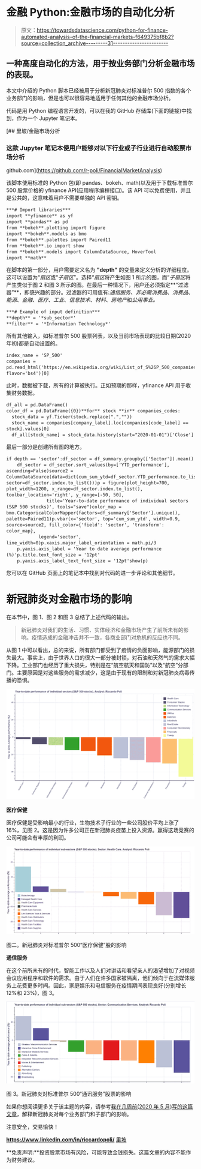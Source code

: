 # 金融 Python:金融市场的自动化分析

> 原文：<https://towardsdatascience.com/python-for-finance-automated-analysis-of-the-financial-markets-f649375bf8b2?source=collection_archive---------31----------------------->

## 一种高度自动化的方法，用于按业务部门分析金融市场的表现。

本文中介绍的 Python 脚本已经被用于分析新冠肺炎对标准普尔 500 指数的各个业务部门的影响，但是也可以很容易地适用于任何其他的金融市场分析。

代码是用 Python 编程语言开发的，可以在我的 GitHub 存储库(下面的链接)中找到，作为一个 Jupyter 笔记本。

[](https://github.com/r-poli/FinancialMarketAnalysis) [## 里坡/金融市场分析

### 这款 Jupyter 笔记本使用户能够对以下行业或子行业进行自动股票市场分析

github.com](https://github.com/r-poli/FinancialMarketAnalysis) 

该脚本使用标准的 Python 包(即 pandas、bokeh、math)以及用于下载标准普尔 500 股票价格的 yfinance API(应用程序编程接口)。该 API 可以免费使用，并且是公共的，这意味着用户不需要单独的 API 密钥。

```
***# Import libraries***
import **yfinance** as yf
import **pandas** as pd
from **bokeh**.plotting import figure
import **bokeh**.models as bmo
from **bokeh**.palettes import Paired11
from **bokeh**.io import show
from **bokeh**.models import ColumnDataSource, HoverTool
import **math**
```

在脚本的第一部分，用户需要定义名为 **"depth"** 的变量来定义分析的详细程度。这可以设置为“*扇区*或“*子扇区*”。选择“*扇区*将产生如图 1 所示的图，而“*子扇区*将产生类似于图 2 和图 3 所示的图。在最后一种情况下，用户还必须指定**“过滤器”**，即感兴趣的部分。过滤器的可用值有:*通信服务*、*非必需消费品*、*消费品*、*能源*、*金融*、*医疗*、*工业*、*信息技术*、*材料*、*房地产*和*公用事业。*

```
***# Example of input definition***
**depth** = '*sub_sector*'
**filter** = '*Information Technology*'
```

所有其他输入，如标准普尔 500 股票列表，以及当前市场表现的比较日期(2020 年初)都是自动设置的。

```
index_name = 'SP_500'
companies = pd.read_html('https://en.wikipedia.org/wiki/List_of_S%26P_500_companies', flavor='bs4')[0]
```

此时，数据被下载，所有的计算被执行。正如预期的那样，yfinance API 用于收集财务数据。

```
df_all = pd.DataFrame()
color_df = pd.DataFrame({0})**for** stock **in** companies_codes:
  stock_data = yf.Ticker(stock.replace(".",""))
  stock_name = companies[company_label].loc[companies[code_label] == stock].values[0]
  df_all[stock_name] = stock_data.history(start="2020-01-01")['Close']
```

最后一部分是创建所有图的地方。

```
if depth == 'sector':df_sector = df_summary.groupby(['Sector']).mean()
    df_sector = df_sector.sort_values(by=['YTD_performance'], ascending=False)source2 = ColumnDataSource(data=dict(cum_sum_ytd=df_sector.YTD_performance.to_list(), sector=df_sector.index.to_list()))p = figure(plot_height=700, plot_width=1200, x_range=df_sector.index.to_list(), toolbar_location='right', y_range=[-50, 50],
               title='Year-to-date performance of individual sectors (S&P 500 stocks)', tools="save")color_map = bmo.CategoricalColorMapper(factors=df_summary['Sector'].unique(), palette=Paired11)p.vbar(x='sector', top='cum_sum_ytd', width=0.9, source=source2, fill_color={'field': 'sector', 'transform': color_map},
            legend='sector', line_width=0)p.xaxis.major_label_orientation = math.pi/3
    p.yaxis.axis_label = 'Year to date average performance (%)'p.title.text_font_size = '12pt'
    p.yaxis.axis_label_text_font_size = '12pt'show(p)
```

您可以在 GitHub 页面上的笔记本中找到对代码的进一步评论和其他细节。

# 新冠肺炎对金融市场的影响

在本节中，图 1、图 2 和图 3 总结了上述代码的输出。

> 新冠肺炎对我们的生活、习惯、实体经济和金融市场产生了前所未有的影响。疫情造成的金融冲击并不一致，各商业部门对危机的反应也不同。

从图 1 中可以看出，总的来说，所有部门都受到了疫情的负面影响，能源部门的损失最大。事实上，由于世界人口的很大一部分被封锁，对石油和天然气的需求大幅下降。工业部门也经历了重大损失，特别是在“航空航天和国防”以及“航空”分部门。主要原因是对这些服务的需求减少，这是由于现有的限制和对新冠肺炎病毒传播的恐惧。

![](img/b95b6a9912645cef332223b9f76da866.png)

**医疗保健**

医疗保健是受影响最小的行业，生物技术子行业的一些公司股价平均上涨了 16%，见图 2。这是因为许多公司正在新冠肺炎疫苗上投入资源。赢得这场竞赛的公司可能会有丰厚的利润。

![](img/c28f2cb974e38a48369dd0851caf416f.png)

图二。新冠肺炎对标准普尔 500“医疗保健”股的影响

**通信服务**

在这个前所未有的时代，智能工作以及人们对讲话和看望亲人的渴望增加了对视频会议应用程序和软件的需求。由于人们在许多国家被隔离，他们倾向于在流媒体服务上花费更多时间。因此，家庭娱乐和电信服务在疫情期间表现良好(分别增长 12%和 23%)，图 3。

![](img/ae561acb520d7cc4a0c0209c951029bf.png)

图 3。新冠肺炎对标准普尔 500“通讯服务”股票的影响

如果你想阅读更多关于该主题的内容，请参考[我在几周前(2020 年 5 月)写的这篇文章](https://www.linkedin.com/pulse/impact-covid-19-sp-500-stocks-riccardo-poli/)，解释新冠肺炎对每个业务部门和子部门的影响。

注意安全，交易愉快！

**https://www.linkedin.com/in/riccardopoli/** [里坡](https://www.linkedin.com/in/riccardopoli/)

**免责声明:**投资股票市场有风险，可能导致金钱损失。这篇文章的内容不能作为财务建议。